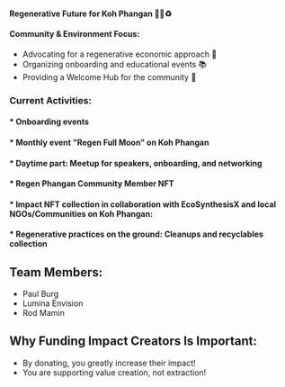
#### Regenerative Future for Koh Phangan 🌴💚♻️

#### Community & Environment Focus:
- Advocating for a regenerative economic approach 🌱
- Organizing onboarding and educational events 📚
- Providing a Welcome Hub for the community 🤝

### Current Activities:

#### * Onboarding events
#### * Monthly event "Regen Full Moon" on Koh Phangan
#### * Daytime part: Meetup for speakers, onboarding, and networking
#### * Regen Phangan Community Member NFT
#### * Impact NFT collection in collaboration with EcoSynthesisX and local NGOs/Communities on Koh Phangan:
#### * Regenerative practices on the ground: Cleanups and recyclables collection

## Team Members:
- Paul Burg
- Lumina Envision
- Rod Mamin

## Why Funding Impact Creators Is Important:
- By donating, you greatly increase their impact!
- You are supporting value creation, not extraction!

